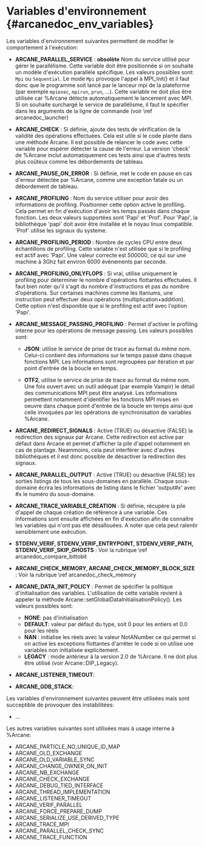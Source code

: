 ﻿Variables d'environnement {#arcanedoc_env_variables}
==========================

Les variables d'environnement suivantes permettent de modifier le
comportement à l'exécution:

- **ARCANE_PARALLEL_SERVICE** :
  **obsolète** Nom du service utilisé pour gérer le parallélisme. Cette variable
  doit être positionnée si on souhaite un modèle d'exécution
  parallèle spécifique. Les valeurs possibles sont: `Mpi` ou `Sequential`. Le mode
  `Mpi` provoque l'appel à MPI_Init() et il faut donc que le programme
  soit lancé par le lanceur mpi de la plateforme (par exemple `mpiexec`,
  `mpirun`, `prun`, ...).
  Cette variable ne doit plus être utilisée car %Arcane détecte
  automatiquement le lancement avec MPI. Si on souhaite surchargé le
  service de parallélisme, il faut le spécifier dans les arguments de
  la ligne de commande (voir \ref arcanedoc_launcher)

- **ARCANE_CHECK** :
  Si définie, ajoute des tests de vérification de la validité des
  opérations effectuées. Cela est utile si le code plante dans une
  méthode Arcane. Il est possible de relancer le code avec cette
  variable pour espérer détecter la cause de l'erreur. La version
  'check' de %Arcane inclut automatiquement ces tests ainsi que d'autres
  tests plus coûteux comme les débordements de tableau.

- **ARCANE_PAUSE_ON_ERROR** :
  Si définie, met le code en pause en cas d'erreur détectée par
  %Arcane, comme une exception fatale ou un débordement de tableau.

- **ARCANE_PROFILING** :
  Nom du service utiliser pour avoir des informations de
  profiling. Positionner cette option active le profiling. Cela permet
  en fin d'exécution d'avoir les temps passés dans chaque fonction.
  Les deux valeurs supportées sont 'Papi' et 'Prof'. Pour
  'Papi', la bibliothèque 'papi' doit avoir être installée et le noyau
  linux compatible. 'Prof' utilise les signaux du systeme.

- **ARCANE_PROFILING_PERIOD** :
  Nombre de cycles CPU entre deux échantillons de profiling. Cette
  variable n'est utilisée que si le profiling est actif avec
  'Papi'. Une valeur correcte est 500000, ce qui sur une machine à 3Ghz
  fait environ 6000 évènements par seconde.

- **ARCANE_PROFILING_ONLYFLOPS** :
  Si vrai, utilise uniquement le profiling pour déterminer le
  nombre d'opérations flottantes effectuées. Il faut bien noter qu'il
  s'agit du nombre d'instructions et pas du nombre d'opérations. Sur
  certaines machines comme les Itaniums, une instruction peut effectuer
  deux opérations (multiplication+addition). Cette option n'est
  disponible que si le profiling est actif avec l'option 'Papi'.

- **ARCANE_MESSAGE_PASSING_PROFILING** :
  Permet d'activer le profiling interne pour les opérations de
  message passing. Les valeurs possibles sont:

  - **JSON**: utilise le service de prise
    de trace au format du même nom. Celui-ci contient des informations
    sur le temps passé dans chaque fonctions MPI. Les informations sont
    regroupées par itération et par point d'entrée de la boucle en temps.

  - **OTF2**, utilise le service de prise de trace au format du
    même nom. Une fois ouvert avec un outil adéquat (par exemple Vampir)
    le détail des communications MPI peut être analysé. Les informations
    permettent notamment d'identifier les fonctions MPI mises en oeuvre
    dans chaque point d'entrée de la boucle en temps ainsi que celle
    invoquées par les opérations de synchronisation de variables %Arcane.

- **ARCANE_REDIRECT_SIGNALS** :
  Active (TRUE) ou désactive (FALSE) la redirection des signaux par
  Arcane. Cette redirection est active par défaut dans Arcane et permet
  d'afficher la pile d'appel notamment en cas de plantage. Neammoins,
  cela peut interférer avec d'autres bibliothèques et il est donc
  possible de désactiver la redirection des signaux.

- **ARCANE_PARALLEL_OUTPUT** :
  Active (TRUE) ou désactive (FALSE) les sorties listings de tous
  les sous-domaines en parallèle. Chaque sous-domaine écrira les
  informations de listing dans le fichier 'output#x' avec #x le numéro
  du sous-domaine.

- **ARCANE_TRACE_VARIABLE_CREATION** :
  Si définie, récupère la pile d'appel de chaque création de
  référence à une variable. Ces informations sont ensuite affichées en
  fin d'exécution afin de connaître les variables qui n'ont pas été
  désallouées. A noter que cela peut ralentir sensiblement une
  exécution.

- **STDENV_VERIF, STDENV_VERIF_ENTRYPOINT, STDENV_VERIF_PATH,
  STDENV_VERIF_SKIP_GHOSTS** :
  Voir la rubrique \ref arcanedoc_compare_bittobit

- **ARCANE_CHECK_MEMORY, ARCANE_CHECK_MEMORY_BLOCK_SIZE** :
Voir la rubrique \ref arcanedoc_check_memory

- **ARCANE_DATA_INIT_POLICY** :
  Permet de spécifier la politique d'initialisation des
  variables. L'utilisation de cette variable revient à appeler la
  méthode Arcane::setGlobalDataInitialisationPolicy(). Les valeurs possibles sont:
  - **NONE**: pas d'initialisation
  - **DEFAULT**: valeur par défaut du type, soit 0 pour les entiers et
    0.0 pour les réels
  - **NAN** : initialise les réels avec la valeur NotANumber ce qui
    permet si on active les exceptions flottantes d'arrêter le code si
    on utilise une variables non initialisée explicitement.
  - **LEGACY** : mode antérieur à la version 2.0 de %Arcane. Il ne doit
    plus être utilisé (voir Arcane::DIP_Legacy).

- **ARCANE_LISTENER_TIMEOUT**:

- **ARCANE_GDB_STACK**:

Les variables d'environnement suivantes peuvent être utilisées mais
sont succeptible de provoquer des instabilitées:

- ...

Les autres variables suivantes sont utilisées mais à usage interne à %Arcane:

- ARCANE_PARTICLE_NO_UNIQUE_ID_MAP
- ARCANE_OLD_EXCHANGE
- ARCANE_OLD_VARIABLE_SYNC
- ARCANE_CHANGE_OWNER_ON_INIT
- ARCANE_NB_EXCHANGE
- ARCANE_CHECK_EXCHANGE
- ARCANE_DEBUG_TIED_INTERFACE
- ARCANE_THREAD_IMPLEMENTATION
- ARCANE_LISTENER_TIMEOUT
- ARCANE_VERIF_PARALLEL
- ARCANE_FORCE_PREPARE_DUMP
- ARCANE_SERIALIZE_USE_DERIVED_TYPE
- ARCANE_TRACE_MPI
- ARCANE_PARALLEL_CHECK_SYNC
- ARCANE_TRACE_FUNCTION
